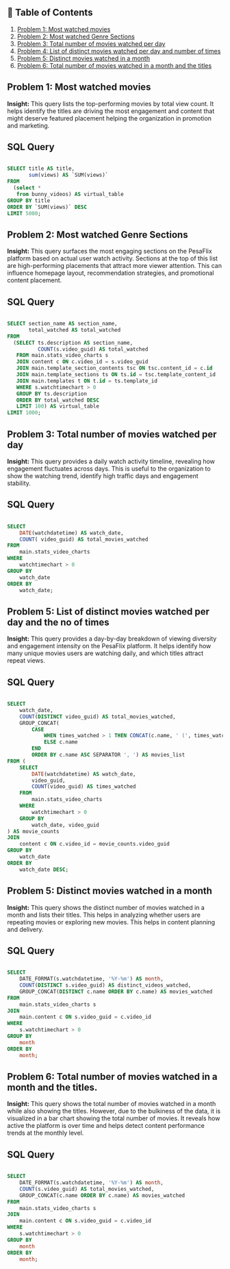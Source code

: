 ## 📑 Table of Contents

1. [Problem 1: Most watched movies](#problem-1-most-watched-movies)  
2. [Problem 2: Most watched Genre Sections](#problem-2-most-watched-genre-sections)  
3. [Problem 3: Total number of movies watched per day](#problem-3-total-number-of-movies-watched-per-day)  
4. [Problem 4: List of distinct movies watched per day and number of times](#problem-4-list-of-distinct-movies-watched-per-day-and-number-of-times)  
5. [Problem 5: Distinct movies watched in a month](#problem-5-distinct-movies-watched-in-a-month)  
6. [Problem 6: Total number of movies watched in a month and the titles](#problem-6-total-number-of-movies-watched-in-a-month-and-the-titles)

## Problem 1: Most watched movies 

**Insight:** This query lists the top-performing movies by total view count. It helps identify the titles are driving the most engagement and content that might deserve featured placement helping the organization in promotion and marketing. 

## SQL Query

```sql

SELECT title AS title,
       sum(views) AS `SUM(views)`
FROM
  (select *
   from bunny_videos) AS virtual_table
GROUP BY title
ORDER BY `SUM(views)` DESC
LIMIT 5000;

```
## Problem 2: Most watched Genre Sections

**Insight:** This query surfaces the most engaging sections on the PesaFlix platform based on actual user watch activity.
Sections at the top of this list are high-performing placements that attract more viewer attention. This can influence homepage layout, recommendation strategies, and promotional content placement.

## SQL Query

```sql

SELECT section_name AS section_name,
       total_watched AS total_watched
FROM
  (SELECT ts.description AS section_name,
          COUNT(s.video_guid) AS total_watched
   FROM main.stats_video_charts s
   JOIN content c ON c.video_id = s.video_guid
   JOIN main.template_section_contents tsc ON tsc.content_id = c.id
   JOIN main.template_sections ts ON ts.id = tsc.template_content_id
   JOIN main.templates t ON t.id = ts.template_id
   WHERE s.watchtimechart > 0
   GROUP BY ts.description
   ORDER BY total_watched DESC
   LIMIT 100) AS virtual_table
LIMIT 1000;

```

## Problem 3: Total number of movies watched per day 

**Insight:** This query provides a daily watch activity timeline, revealing how engagement fluctuates across days. This is useful to the organization to show the watching trend, identify high traffic days and engagement stability. 

## SQL Query

```sql

SELECT 
    DATE(watchdatetime) AS watch_date, 
    COUNT( video_guid) AS total_movies_watched
FROM 
    main.stats_video_charts
WHERE 
    watchtimechart > 0
GROUP BY 
    watch_date
ORDER BY 
    watch_date;

```

## Problem 5: List of distinct movies watched per day and the no of times 

**Insight:** This query provides a day-by-day breakdown of viewing diversity and engagement intensity on the PesaFlix platform. It helps identify how many unique movies users are watching daily, and which titles attract repeat views.

## SQL Query

```sql

SELECT 
    watch_date, 
    COUNT(DISTINCT video_guid) AS total_movies_watched,
    GROUP_CONCAT(
        CASE 
            WHEN times_watched > 1 THEN CONCAT(c.name, ' (', times_watched, ' times)')
            ELSE c.name
        END 
        ORDER BY c.name ASC SEPARATOR ', ') AS movies_list
FROM (
    SELECT 
        DATE(watchdatetime) AS watch_date, 
        video_guid, 
        COUNT(video_guid) AS times_watched
    FROM 
        main.stats_video_charts
    WHERE 
        watchtimechart > 0
    GROUP BY 
        watch_date, video_guid
) AS movie_counts
JOIN 
    content c ON c.video_id = movie_counts.video_guid
GROUP BY 
    watch_date
ORDER BY 
    watch_date DESC;

```

## Problem 5: Distinct movies watched in a month 

**Insight:** This query shows the distinct number of movies watched in a month and lists their titles. This helps in analyzing whether users are repeating movies or exploring new movies. This helps in content planning and delivery. 

## SQL Query

```sql

SELECT 
    DATE_FORMAT(s.watchdatetime, '%Y-%m') AS month, 
    COUNT(DISTINCT s.video_guid) AS distinct_videos_watched,  
    GROUP_CONCAT(DISTINCT c.name ORDER BY c.name) AS movies_watched 
FROM 
    main.stats_video_charts s
JOIN 
    main.content c ON s.video_guid = c.video_id 
WHERE 
    s.watchtimechart > 0  
GROUP BY 
    month  
ORDER BY 
    month;

```

## Problem 6: Total number of movies watched in a month and the titles. 

**Insight:** This query shows the total number of movies watched in a month while also showing the titles. However, due to the bulkiness of the data, it is visualized in a bar chart showing the total number of movies. It reveals how active the platform is over time and helps detect content performance trends at the monthly level.

## SQL Query

```sql

SELECT 
    DATE_FORMAT(s.watchdatetime, '%Y-%m') AS month, 
    COUNT(s.video_guid) AS total_movies_watched,
    GROUP_CONCAT(c.name ORDER BY c.name) AS movies_watched
FROM 
    main.stats_video_charts s
JOIN 
    main.content c ON s.video_guid = c.video_id 
WHERE 
    s.watchtimechart > 0  
GROUP BY 
    month  
ORDER BY 
    month;

```
